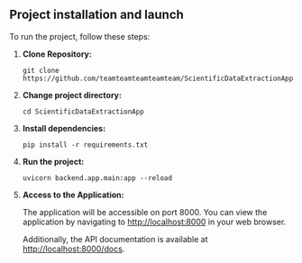 ## Project installation and launch

To run the project, follow these steps:

1. **Clone Repository:**
    ```
    git clone https://github.com/teamteamteamteamteam/ScientificDataExtractionApp
    ```

2. **Change project directory:**
    ```
    cd ScientificDataExtractionApp
    ```

3. **Install dependencies:**
    ```
    pip install -r requirements.txt
    ```

4. **Run the project:**
    ```
    uvicorn backend.app.main:app --reload
    ```

5. **Access to the Application:**

    The application will be accessible on port 8000. You can view the application by navigating to [http://localhost:8000](http://localhost:8000) in your web browser.

    Additionally, the API documentation is available at [http://localhost:8000/docs](http://localhost:8000/docs).
